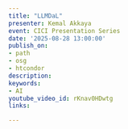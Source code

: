 ```yaml
---
title: "LLMDaL"
presenter: Kemal Akkaya
event: CICI Presentation Series
date: '2025-08-28 13:00:00'
publish_on:
- path
- osg
- htcondor
description: 
keywords:
- AI
youtube_video_id: rKnav0HDwtg
links:

---
```

